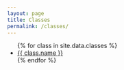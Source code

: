 ```yaml
---
layout: page
title: Classes
permalink: /classes/
---
```


<ul>
{% for class in site.data.classes %}
  <li>
    <a href="/classes/{{ class.slug }}">
      {{ class.name }}
    </a>
  </li>
{% endfor %}
</ul>

